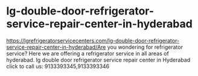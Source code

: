 # lg-double-door-refrigerator-service-repair-center-in-hyderabad
https://lgrefrigeratorservicecenters.com/lg-double-door-refrigerator-service-repair-center-in-hyderabad/Are you wondering for refrigerator service? Here we are offering a refrigerator service in all areas of hyderabad. lg double door refrigerator service repair center in Hyderabad  click to call us: 9133393345,9133393346
